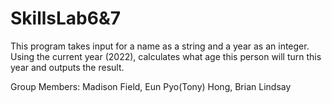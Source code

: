 # SkillsLab6&7

This program takes input for a name as a string and a year as an integer.
Using the current year (2022), calculates what age this person will
turn this year and outputs the result.

Group Members:
Madison Field, Eun Pyo(Tony) Hong, Brian Lindsay
